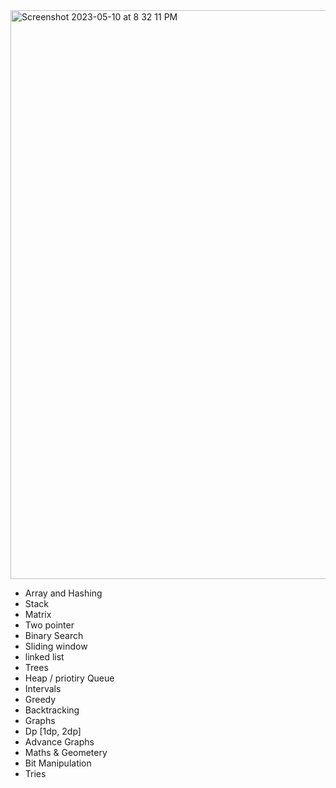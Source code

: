 <img width="910" alt="Screenshot 2023-05-10 at 8 32 11 PM" src="https://github.com/SiddharthMathurDeveloper/Data-Structures-and-Algorithms/assets/133037456/a3e078f9-c184-442d-96a4-919f52804cf1">



- Array and Hashing
- Stack 
- Matrix
- Two pointer
- Binary Search
- Sliding window
- linked list
- Trees
- Heap / priotiry Queue
- Intervals
- Greedy
- Backtracking
- Graphs
- Dp [1dp, 2dp]
- Advance Graphs
- Maths & Geometery
- Bit Manipulation
- Tries

